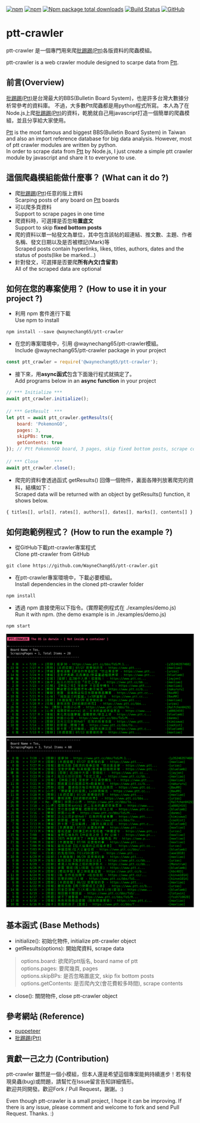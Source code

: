 [![npm](https://img.shields.io/npm/v/@waynechang65/ptt-crawler.svg)](https://www.npmjs.com/package/@waynechang65/ptt-crawler)
[![npm](https://img.shields.io/npm/dm/@waynechang65/ptt-crawler.svg)](https://www.npmjs.com/package/@waynechang65/ptt-crawler)
[![Npm package total downloads](https://badgen.net/npm/dt/@waynechang65/ptt-crawler)](https://npmjs.ccom/package/@waynechang65/ptt-crawler)
[![Build Status](https://travis-ci.org/WayneChang65/ptt-crawler.svg?branch=master)](https://travis-ci.org/WayneChang65/ptt-crawler)
[![GitHub](https://img.shields.io/github/license/waynechang65/ptt-crawler.svg)](https://github.com/WayneChang65/ptt-crawler/)
# ptt-crawler
ptt-crawler 是一個專門用來爬[批踢踢(Ptt)](https://www.ptt.cc/index.html)各版資料的爬蟲模組。  
  
ptt-crawler is a web crawler module designed to scarpe data from [Ptt](https://www.ptt.cc/index.html).

## 前言(Overview)
[批踢踢(Ptt)](https://www.ptt.cc/index.html)是台灣最大的BBS(Bulletin Board System)，也是許多台灣大數據分析常參考的資料庫。
不過，大多數Ptt爬蟲都是用python程式所寫。
本人為了在Node.js上爬[批踢踢(Ptt)](https://www.ptt.cc/index.html)的資料，乾脆就自己用javascript打造一個簡單的爬蟲模組，並且分享給大家使用。 
  
[Ptt](https://www.ptt.cc/index.html) is the most famous and biggest BBS(Bulletin Board System) in Taiwan and also an import reference database for big data analysis.
However, most of ptt crawler modules are written by python.  
In order to scrape data from [Ptt](https://www.ptt.cc/index.html) by Node.js, 
I just create a simple ptt crawler module by javascript and share it to everyone to use.

## 這個爬蟲模組能做什麼事？ (What can it do ?)
* 爬[批踢踢(Ptt)](https://www.ptt.cc/index.html)任意的版上資料  
Scarping posts of any board on [Ptt](https://www.ptt.cc/index.html) boards
* 可以爬多頁資料  
Support to scrape pages in one time 
* 爬資料時，可選擇是否忽略**置底文**  
Support to skip **fixed bottom posts**
* 爬的資料以單一帖發文為單位，其中包含該帖的超連結、推文數、主題、作者名稱、發文日期以及是否被標記(Mark)等  
Scraped posts contain hyperlinks, likes, titles, authors, dates and the status of posts(like be marked...)  
* 針對發文，可選擇是否要爬**所有內文(含留言)**  
All of the scraped data are optional  

## 如何在您的專案使用？ (How to use it in your project ?)
* 利用 npm 套件進行下載  
Use npm to install
```
npm install --save @waynechang65/ptt-crawler
```
* 在您的專案環境中，引用 @waynechang65/ptt-crawler模組。  
Include @waynechang65/ptt-crawler package in your project
```javascript
const ptt_crawler = require('@waynechang65/ptt-crawler');
```

* 接下來，用**async函式**包含下面幾行程式就搞定了。  
Add programs below in an **async function** in your project
```javascript
// *** Initialize *** 
await ptt_crawler.initialize();

// *** GetResult  ***
let ptt = await ptt_crawler.getResults({
    board: 'PokemonGO',
    pages: 3,
    skipPBs: true,
    getContents: true
}); // Ptt PokemonGO board, 3 pages, skip fixed bottom posts, scrape content of posts

// *** Close      ***
await ptt_crawler.close();
```

* 爬完的資料會透過函式 getResults() 回傳一個物件，裏面各陣列放著爬完的資料，結構如下：  
Scraped data will be returned with an object by getResults() function, it shows below.
```javascript
{ titles[], urls[], rates[], authors[], dates[], marks[], contents[] }
```

## 如何跑範例程式？ (How to run the example ?)

* 從GitHub下載ptt-crawler專案程式  
Clone ptt-crawler from GitHub
```
git clone https://github.com/WayneChang65/ptt-crawler.git
```

* 在ptt-crawler專案環境中，下載必要模組。  
Install dependencies in the cloned ptt-crawler folder
```
npm install
```

* 透過 npm 直接使用以下指令。(實際範例程式在 ./examples/demo.js)  
Run it with npm. (the demo example is in ./examples/demo.js)
```
npm start
```

![image](https://raw.githubusercontent.com/WayneChang65/ptt-crawler/master/img/demo_result_1.png)  
![image](https://raw.githubusercontent.com/WayneChang65/ptt-crawler/master/img/demo_result_2.png)  

## 基本函式 (Base Methods)
* initialize(): 初始化物件, initialize ptt-crawler object  
* getResults(options): 開始爬資料, scrape data  
> options.board: 欲爬的ptt版名, board name of ptt  
> options.pages: 要爬幾頁, pages  
> options.skipBPs: 是否忽略置底文, skip fix bottom posts  
> options.getContents: 是否爬內文(會花費較多時間), scrape contents  
* close(): 關閉物件, close ptt-crawler object  

## 參考網站 (Reference)
* [puppeteer](https://github.com/GoogleChrome/puppeteer)
* [批踢踢(Ptt)](https://www.ptt.cc/index.html)

## 貢獻一己之力 (Contribution)
ptt-crawler 雖然是一個小模組，但本人還是希望這個專案能夠持續進步！若有發現臭蟲(bug)或問題，請幫忙在Issue留言告知詳細情形。  
歡迎共同開發。歡迎Fork / Pull Request，謝謝。:)  

Even though ptt-crawler is a small project, I hope it can be improving. If there is any issue, please comment and welcome to fork and send Pull Request. Thanks. :)
